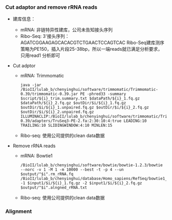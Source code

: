 ### Cut adaptor and remove rRNA reads
- 建库信息：  
  - mRNA: 
    非链特异性建库，公司未告知接头序列
  - Ribo-Seq:
    3'接头序列： AGATCGGAAGAGCACACGTCTGAACTCCAGTCAC
    Ribo-Seq建库测序策略为PE150，插入片段25-38bp，所以一端reads就已满足分析要求，只用read1 分析即可
   
- Cut adptor
  - mRNA:
    Trimmomatic
    ```
    java -jar /BioII/lulab_b/chenyinghui/software/trimmomatic/Trimmomatic-0.39/trimmomatic-0.39.jar PE -phred33 -summary $script/${i}_trim.summary.txt $dataPath/${i}_1.fq.gz $dataPath/${i}_2.fq.gz $outDir/$i/${i}_1.fq.gz $outDir/$i/${i}_1.unpaired.fq.gz $outDir/$i/${i}_2.fq.gz $outDir/$i/${i}_2.unpaired.fq.gz ILLUMINACLIP:/BioII/lulab_b/chenyinghui/software/trimmomatic/Trimmomatic-0.39/adapters/TruSeq3-PE-2.fa:2:30:10:4:true LEADING:10 TRAILING:10 SLIDINGWINDOW:4:10 MINLEN:15
    ```
  - Ribo-seq:
    使用公司提供的clean data数据

- Remove rRNA reads
  - mRNA:
    Bowtie1
    ```
    /BioII/lulab_b/chenyinghui/software/bowtie/bowtie-1.2.3/bowtie --norc -v 1 -M 1 -m 10000 --best -t -p 4 --un $output/"$i".rm_rRNA.fq /BioII/lulab_b/chenyinghui/database/Homo_sapiens/RefSeq/bowtie1_rRNA_index/human_rRNA_Refseq -1 $input1/$i/${i}_1.fq.gz -2 $input1/$i/${i}_2.fq.gz $output/"$i".alngned_rRNA.txt
    ```
  - Ribo-seq:
    使用公司提供的clean data数据
### Alignment

    
